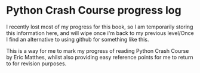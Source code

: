 # Python Crash Course progress log

I recently lost most of my progress for this book, so I am temporarily storing this information here, and will wipe once i'm back to my previous level/Once I find an alternative to using github for something like this.

This is a way for me to mark my progress of reading Python Crash Course by Eric Matthes, whilst also providing easy reference points for me to return to for revision purposes.
